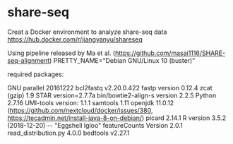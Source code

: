 # share-seq
Creat a Docker environment to analyze share-seq data
https://hub.docker.com/r/jiangyanyu/shareseq

Using pipeline released by Ma et al. (https://github.com/masai1116/SHARE-seq-alignment)
PRETTY_NAME="Debian GNU/Linux 10 (buster)"

required packages:

GNU parallel 20161222
bcl2fastq v2.20.0.422
fastp version 0.12.4
zcat (gzip) 1.9
STAR version=2.7.7a
bin/bowtie2-align-s version 2.2.5
Python 2.7.16
UMI-tools version: 1.1.1
samtools 1.11
openjdk 11.0.12 (https://github.com/nextcloud/docker/issues/380, https://tecadmin.net/install-java-8-on-debian/)
picard 2.14.1
R version 3.5.2 (2018-12-20) -- "Eggshell Igloo"
featureCounts Version 2.0.1
read_distribution.py 4.0.0
bedtools v2.27.1
